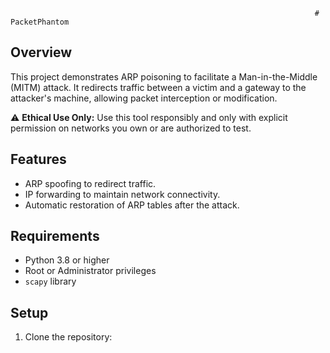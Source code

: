                                                                         # PacketPhantom

## Overview
This project demonstrates ARP poisoning to facilitate a Man-in-the-Middle (MITM) attack. It redirects traffic between a victim and a gateway to the attacker's machine, allowing packet interception or modification.

⚠️ **Ethical Use Only:** Use this tool responsibly and only with explicit permission on networks you own or are authorized to test.

## Features
- ARP spoofing to redirect traffic.
- IP forwarding to maintain network connectivity.
- Automatic restoration of ARP tables after the attack.

## Requirements
- Python 3.8 or higher
- Root or Administrator privileges
- `scapy` library

## Setup
1. Clone the repository:
